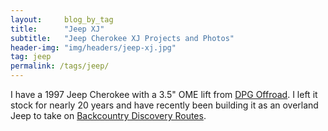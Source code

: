 ```yaml
---
layout:     blog_by_tag
title:      "Jeep XJ"
subtitle:   "Jeep Cherokee XJ Projects and Photos"
header-img: "img/headers/jeep-xj.jpg"
tag: jeep
permalink: /tags/jeep/
---
```


I have a 1997 Jeep Cherokee with a 3.5" OME lift from [DPG Offroad](https://dpgoffroad.com/). I left it stock for nearly 20 years and have recently been building it as an overland Jeep to take on [Backcountry Discovery Routes](https://ridebdr.com/).
